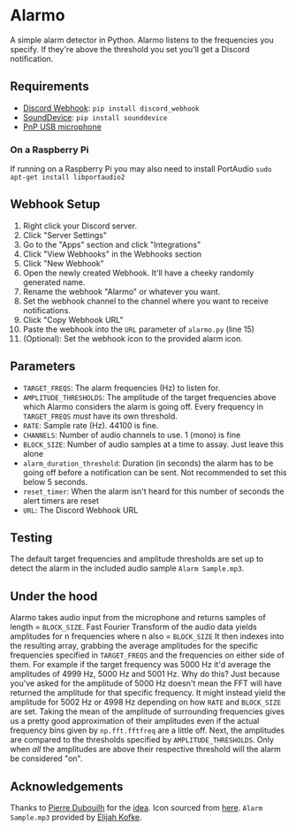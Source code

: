 # Alarmo
A simple alarm detector in Python. Alarmo listens to the frequencies you specify. If they're above the threshold you set you'll get a Discord notification.

## Requirements
- [Discord Webhook](https://pypi.org/project/discord-webhook/): `pip install discord_webhook`
- [SoundDevice](https://pypi.org/project/sounddevice/): `pip install sounddevice`
- [PnP USB microphone](https://www.amazon.com/dp/B01MQ2AA0X?psc=1&ref=ppx_yo2ov_dt_b_product_details)

### On a Raspberry Pi
If running on a Raspberry Pi you may also need to install PortAudio
`sudo apt-get install libportaudio2`


## Webhook Setup
1. Right click your Discord server.
2. Click "Server Settings"
3. Go to the "Apps" section and click "Integrations"
4. Click "View Webhooks" in the Webhooks section
5. Click "New Webhook"
6. Open the newly created Webhook. It'll have a cheeky randomly generated name.
7. Rename the webhook "Alarmo" or whatever you want.
8. Set the webhook channel to the channel where you want to receive notifications.
9. Click "Copy Webhook URL"
10. Paste the webhook into the `URL` parameter of `alarmo.py` (line 15)
11. (Optional): Set the webhook icon to the provided alarm icon.


## Parameters
- `TARGET_FREQS`: The alarm frequencies (Hz) to listen for. 
- `AMPLITUDE_THRESHOLDS`: The amplitude of the target frequencies above which Alarmo considers the alarm is going off. Every frequency in `TARGET_FREQS` *must* have its own threshold.
- `RATE`: Sample rate (Hz). 44100 is fine.
- `CHANNELS`: Number of audio channels to use. 1 (mono) is fine
- `BLOCK_SIZE`: Number of audio samples at a time to assay. Just leave this alone
- `alarm_duration_threshold`: Duration (in seconds) the alarm has to be going off before a notification can be sent. Not recommended to set this below 5 seconds.
- `reset_timer`: When the alarm isn't heard for this number of seconds the alert timers are reset
- `URL`: The Discord Webhook URL


## Testing
The default target frequencies and amplitude thresholds are set up to detect the alarm in the included audio sample `Alarm Sample.mp3`.


## Under the hood
Alarmo takes audio input from the microphone and returns samples of length = `BLOCK_SIZE`.
Fast Fourier Transform of the audio data yields amplitudes for n frequencies where n also = `BLOCK_SIZE`
It then indexes into the resulting array, grabbing the average amplitudes for the specific frequencies specified in `TARGET_FREQS` and the frequencies on either side of them. For example if the target frequency was 5000 Hz it'd average the amplitudes of 4999 Hz, 5000 Hz and 5001 Hz. Why do this? Just because you've asked for the amplitude of 5000 Hz doesn't mean the FFT will have returned the amplitude for that specific frequency. It might instead yield the amplitude for 5002 Hz or 4998 Hz depending on how `RATE` and `BLOCK_SIZE` are set. Taking the mean of the amplitude of surrounding frequencies gives us a pretty good approximation of their amplitudes even if the actual frequency bins given by `np.fft.fftfreq` are a little off. Next, the amplitudes are compared to the thresholds specified by `AMPLITUDE_THRESHOLDS`. Only when *all* the amplitudes are above their respective threshold will the alarm be considered "on".

## Acknowledgements
Thanks to [Pierre Dubouilh](https://github.com/pldubouilh) for the [idea](https://github.com/pldubouilh/alarm).
Icon sourced from [here](https://www.iconfinder.com/icons/2542103/alarm_alert_emergency_light_icon).
`Alarm Sample.mp3` provided by [Elijah Kofke](https://www.linkedin.com/in/elijah-kofke-97a61b73/).